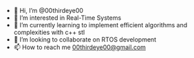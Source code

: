 - 👋 Hi, I’m @00thirdeye00
- 👀 I’m interested in Real-Time Systems
- 🌱 I’m currently learning to implement efficient algorithms and complexities with c++ stl
- 💞️ I’m looking to collaborate on RTOS development
- 📫 How to reach me 00thirdeye00@gmail.com

<!---
00thirdeye00/00thirdeye00 is a ✨ special ✨ repository because its `README.md` (this file) appears on your GitHub profile.
You can click the Preview link to take a look at your changes.
--->
